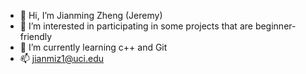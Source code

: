 - 👋 Hi, I’m Jianming Zheng (Jeremy)
- 👀 I’m interested in participating in some projects that are beginner-friendly
- 🌱 I’m currently learning c++ and Git
- 📫 jianmiz1@uci.edu

<!---
jeremyunoz/jeremyunoz is a ✨ special ✨ repository because its `README.md` (this file) appears on your GitHub profile.
You can click the Preview link to take a look at your changes.
--->
